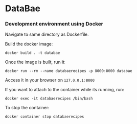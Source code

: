 # DataBae

### Development environment using Docker
Navigate to same directory as Dockerfile.

Build the docker image:

```
docker build . -t databae
```

Once the image is built, run it:

```
docker run --rm --name databaerecipes -p 8000:8000 databae
```
Access it in your browser on `127.0.0.1:8000`

If you want to attach to the container while its running, run:

```
docker exec -it databaerecipes /bin/bash
```

To stop the container:

```
docker container stop databaerecipes
```

